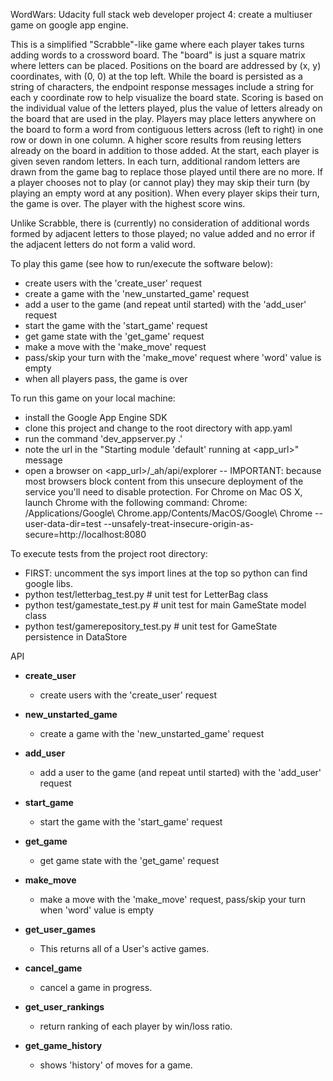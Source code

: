 WordWars:  Udacity full stack web developer project 4: create a multiuser game on google app engine.

This is a simplified "Scrabble"-like game where each player takes turns adding words to a crossword board.  The "board" is just a square matrix where letters can be placed.  Positions on the board are addressed by (x, y) coordinates, with (0, 0) at the top left.  While the board is persisted as a string of characters, the endpoint response messages include a string for each y coordinate row to help visualize the board state.  Scoring is based on the individual value of the letters played, plus the value of letters already on the board that are used in the play.  Players may place letters anywhere on the board to form a word from contiguous letters across (left to right) in one row or down in one column.  A higher score results from reusing letters already on the board in addition to those added.  At the start, each player is given seven random letters.  In each turn, additional random letters are drawn from the game bag to replace those played until there are no more.  If a player chooses not to play (or cannot play) they may skip their turn (by playing an empty word at any position).  When every player skips their turn, the game is over.  The player with the highest score wins.

Unlike Scrabble, there is (currently) no consideration of additional words formed by adjacent letters to those played; no value added and no error if the adjacent letters do not form a valid word.

To play this game (see how to run/execute the software below):
- create users with the 'create_user' request
- create a game with the 'new_unstarted_game' request
- add a user to the game (and repeat until started) with the 'add_user' request
- start the game with the 'start_game' request
- get game state with the 'get_game' request
- make a move with the 'make_move' request
- pass/skip your turn with the 'make_move' request where 'word' value is empty
- when all players pass, the game is over

To run this game on your local machine:
- install the Google App Engine SDK
- clone this project and change to the root directory with app.yaml
- run the command 'dev_appserver.py .'
- note the url in the  "Starting module 'default' running at <app_url>" message
- open a browser on <app_url>/_ah/api/explorer
-- IMPORTANT: because most browsers block content from this unsecure deployment of the service you'll need to disable protection.  For Chrome on Mac OS X, launch Chrome with the following command:
	Chrome: /Applications/Google\ Chrome.app/Contents/MacOS/Google\ Chrome --user-data-dir=test --unsafely-treat-insecure-origin-as-secure=http://localhost:8080

To execute tests from the project root directory:
- FIRST: uncomment the sys import lines at the top so python can find google libs.
- python test/letterbag_test.py  # unit test for LetterBag class
- python test/gamestate_test.py  # unit test for main GameState model class
- python test/gamerepository_test.py  # unit test for GameState persistence in DataStore


API

- **create_user**
	- create users with the 'create_user' request

- **new_unstarted_game**
	- create a game with the 'new_unstarted_game' request

- **add_user**
	- add a user to the game (and repeat until started) with the 'add_user' request

- **start_game**
	- start the game with the 'start_game' request

- **get_game**
	- get game state with the 'get_game' request

- **make_move**
	- make a move with the 'make_move' request, pass/skip your turn when 'word' value is empty

 - **get_user_games**
    - This returns all of a User's active games.
    
 - **cancel_game**
    - cancel a game in progress.
        
 - **get_user_rankings**
    - return ranking of each player by win/loss ratio.
 
 - **get_game_history**
    - shows 'history' of moves for a game.
